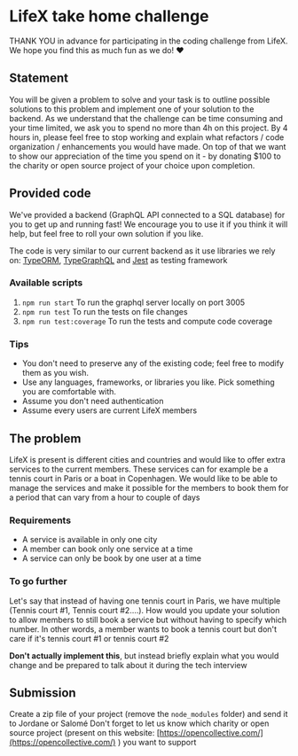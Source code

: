 
# LifeX take home challenge

THANK YOU in advance for participating in the coding challenge from LifeX. We hope you find this as much fun as we do! ❤️


## Statement

You will be given a problem to solve and your task is to outline possible solutions to this problem and implement one of your solution to the backend.
As we understand that the challenge can be time consuming and your time limited, we ask you to spend no more than 4h on this project.
By 4 hours in, please feel free to stop working and explain what refactors / code organization / enhancements you would have made.
On top of that we want to show our appreciation of the time you spend on it - by donating $100 to the charity or open source project of your choice upon completion.

## Provided code
We've provided a backend (GraphQL API connected to a SQL database) for you to get up and running fast! We encourage you to use it if you think it will help, but feel free to roll your own solution if you like.

The code is very similar to our current backend as it use libraries we rely on: [TypeORM](https://typeorm.io/#/), [TypeGraphQL](https://typegraphql.com/) and [Jest](https://jestjs.io/) as testing framework

### Available scripts
1. `npm run start` To run the graphql server locally on port 3005
2. `npm run test` To run the tests on file changes
3. `npm run test:coverage` To run the tests and compute code coverage

### Tips
 - You don't need to preserve any of the existing code; feel free to modify them as you wish.
- Use any languages, frameworks, or libraries you like. Pick something you are comfortable with.
- Assume you don't need authentication
- Assume every users are current LifeX members 

## The problem
LifeX is present is different cities and countries and would like to offer extra services to the current members.
These services can for example be a tennis court in Paris or a boat in Copenhagen.
We would like to be able to manage the services and make it possible for the members to book them for a period that can vary from a hour to couple of days

### Requirements
- A service is available in only one city
- A member can book only one service at a time
- A service can only be book by one user at a time

### To go further
Let's say that instead of having one tennis court in Paris, we have multiple (Tennis court #1, Tennis court #2....). How would you update your solution to allow members to still book a service but without having to specify which number. In other words, a member wants to book a tennis court but don't care if it's tennis court #1 or tennis court #2

**Don't actually implement this**, but instead briefly explain what you would change and be prepared to talk about it during the tech interview 

## Submission

Create a zip file of your project (remove the `node_modules` folder) and send it to Jordane or Salomé
Don't forget to let us know which charity or open source project (present on this website: [https://opencollective.com/](https://opencollective.com/) ) you want to support
